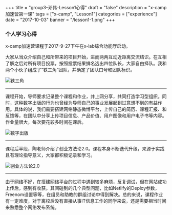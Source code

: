 ﻿+++
title = "group3-邓伟-Lesson1心得"
draft = "false"
description = "x-camp加速营第一课"
tags = ["x-camp", "Lesson1"]
categories = ["experience"]
date = "2017-10-03"
banner = "/lesson1-1.png"
+++



### 个人学习心得

x-camp加速营课程于2017-9-27下午在x-lab综合功能厅启动。

大家从当众介绍自己和所带来的项目开始，进而两两互动近距离交流结识。在互相了解之后对所有项目投票，按照投票结果排名选出四位队长，大家自由择队。我和两个小伙子组成了“铁三角”团队，并确定了团队口号和团队标识。

![铁三角](/lesson1-4.png)
* * *


课程开始，导师要求记录整个课程和作业，并上网分享，共同打造学习型组织。同时，这种数字出版的行为也曾经为导师自己的事业发展起到过意想不到的有益作用。具体的说，我们需要搭建网络静态微博平台，上传自己的简历、课程汇报、和反馈等，在团队中分享上传项目信息、产品价值、用户图像和用户电子书等内容。作业量很大，每次要花较多时间在课后。

![数字出版](/lesson1-2.png)
* * *


课程后半段，陶老师介绍了创业方法论2.0。课程本身不断迭代升级，来源于实践且有理论指导意义，大家都积极记录和学习。

![创业方法论2.0](/lesson1-3.png)
* * *


由于网络不好，在搭建网络平台的过程中遇到较多麻烦，反复调试，但在网站成功上传后，感到有收获。其间碰到的几个典型问题，比如Netlify的Deploy参数，Freenom设置等等，在组员和助教的群组讨论中得到解决。总的来说，课程作业有一定难度，对于离校后没有直接从事IT信息工作的同学来说，还是需要相当时间来熟悉整个网络发布系统。
